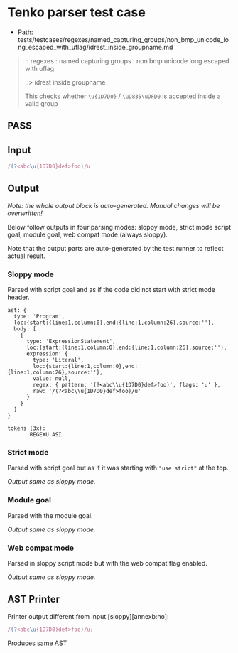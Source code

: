 # Tenko parser test case

- Path: tests/testcases/regexes/named_capturing_groups/non_bmp_unicode_long_escaped_with_uflag/idrest_inside_groupname.md

> :: regexes : named capturing groups : non bmp unicode long escaped with uflag
>
> ::> idrest inside groupname
>
> This checks whether `\u{1D7D0}` / `\uD835\uDFD0` is accepted inside a valid group

## PASS

## Input

`````js
/(?<abc\u{1D7D0}def>foo)/u
`````

## Output

_Note: the whole output block is auto-generated. Manual changes will be overwritten!_

Below follow outputs in four parsing modes: sloppy mode, strict mode script goal, module goal, web compat mode (always sloppy).

Note that the output parts are auto-generated by the test runner to reflect actual result.

### Sloppy mode

Parsed with script goal and as if the code did not start with strict mode header.

`````
ast: {
  type: 'Program',
  loc:{start:{line:1,column:0},end:{line:1,column:26},source:''},
  body: [
    {
      type: 'ExpressionStatement',
      loc:{start:{line:1,column:0},end:{line:1,column:26},source:''},
      expression: {
        type: 'Literal',
        loc:{start:{line:1,column:0},end:{line:1,column:26},source:''},
        value: null,
        regex: { pattern: '(?<abc\\u{1D7D0}def>foo)', flags: 'u' },
        raw: '/(?<abc\\u{1D7D0}def>foo)/u'
      }
    }
  ]
}

tokens (3x):
       REGEXU ASI
`````

### Strict mode

Parsed with script goal but as if it was starting with `"use strict"` at the top.

_Output same as sloppy mode._

### Module goal

Parsed with the module goal.

_Output same as sloppy mode._

### Web compat mode

Parsed in sloppy script mode but with the web compat flag enabled.

_Output same as sloppy mode._

## AST Printer

Printer output different from input [sloppy][annexb:no]:

````js
/(?<abc\u{1D7D0}def>foo)/u;
````

Produces same AST

